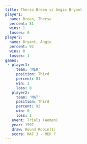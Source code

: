 ```yaml
---
title: Thersa Breen vs Angie Bryant
player1:             
  name: Breen, Thersa
  percent: 81        
  wins: 1            
  losses: 0          
player2:             
  name: Bryant, Angie
  percent: 92        
  wins: 0            
  losses: 1          
games:
 - player1:         
     team: 'MER'    
     position: Third
     percent: 81    
     win: 1         
     loss: 0        
   player2:         
     team: 'MAT'    
     position: Third
     percent: 92    
     win: 0         
     loss: 1        
   event: Trials (Women)
   year: 1997           
   draw: Round Robin(1) 
   score: MAT 3 - MER 7 
---
```

